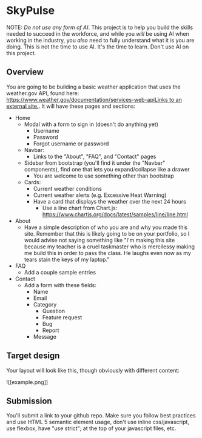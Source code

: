 # SkyPulse

NOTE: _Do not use any form of AI_. This project is to help you build the skills needed to succeed in the workforce, and while you _will_ be using AI when working in the industry, you _also_ need to fully understand what it is you are doing. This is not the time to use AI. It's the time to learn. Don't use AI on this project.

## Overview

You are going to be building a basic weather application that uses the weather.gov API, found here: [https://www.weather.gov/documentation/services-web-apiLinks to an external site.](https://www.weather.gov/documentation/services-web-api). It will have these pages and sections:

* Home
    * Modal with a form to sign in (doesn't do anything yet)
        * Username
        * Password
        * Forgot username or password
    * Navbar:
        * Links to the "About", "FAQ", and "Contact" pages
    * Sidebar from bootstrap (you'll find it under the "Navbar" components), find one that lets you expand/collapse like a drawer
        * You are welcome to use something other than bootstrap
    * Cards:
        * Current weather conditions
        * Current weather alerts (e.g. Excessive Heat Warning)
        * Have a card that displays the weather over the next 24 hours
            * Use a line chart from Chart.js: https://www.chartjs.org/docs/latest/samples/line/line.html
* About
    * Have a simple description of who you are and why you made this site. Remember that this is likely going to be on your portfolio, so I would advise not saying something like "I'm making this site because my teacher is a cruel taskmaster who is mercilessy making me build this in order to pass the class. He laughs even now as my tears stain the keys of my laptop."
* FAQ
    * Add a couple sample entries
* Contact
    * Add a form with these fields:
        * Name
        * Email
        * Category
            * Question
            * Feature request
            * Bug
            * Report
        * Message
## Target design

Your layout will look like this, though obviously with different content:

![[example.png]]

## Submission

You'll submit a link to your github repo. Make sure you follow best practices and use HTML 5 semantic element usage, don't use inline css/javascript, use flexbox, have "use strict"; at the top of your javascript files, etc.